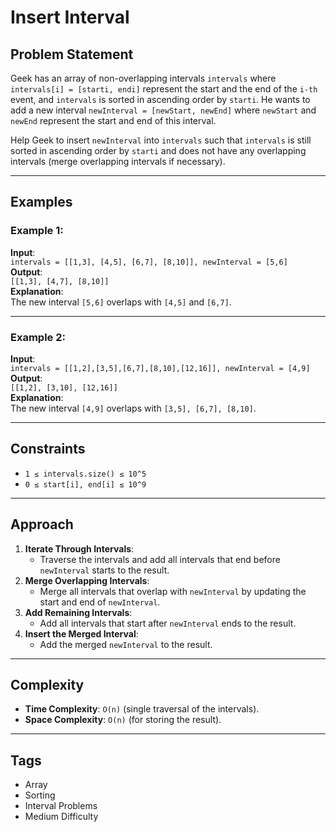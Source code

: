 # Insert Interval

## Problem Statement
Geek has an array of non-overlapping intervals `intervals` where `intervals[i] = [starti, endi]` represent the start and the end of the `i-th` event, and `intervals` is sorted in ascending order by `starti`. He wants to add a new interval `newInterval = [newStart, newEnd]` where `newStart` and `newEnd` represent the start and end of this interval.

Help Geek to insert `newInterval` into `intervals` such that `intervals` is still sorted in ascending order by `starti` and does not have any overlapping intervals (merge overlapping intervals if necessary).

---

## Examples

### Example 1:
**Input**:  
`intervals = [[1,3], [4,5], [6,7], [8,10]], newInterval = [5,6]`  
**Output**:  
`[[1,3], [4,7], [8,10]]`  
**Explanation**:  
The new interval `[5,6]` overlaps with `[4,5]` and `[6,7]`.

---

### Example 2:
**Input**:  
`intervals = [[1,2],[3,5],[6,7],[8,10],[12,16]], newInterval = [4,9]`  
**Output**:  
`[[1,2], [3,10], [12,16]]`  
**Explanation**:  
The new interval `[4,9]` overlaps with `[3,5], [6,7], [8,10]`.

---

## Constraints
- `1 ≤ intervals.size() ≤ 10^5`
- `0 ≤ start[i], end[i] ≤ 10^9`

---

## Approach
1. **Iterate Through Intervals**:  
   - Traverse the intervals and add all intervals that end before `newInterval` starts to the result.
2. **Merge Overlapping Intervals**:  
   - Merge all intervals that overlap with `newInterval` by updating the start and end of `newInterval`.
3. **Add Remaining Intervals**:  
   - Add all intervals that start after `newInterval` ends to the result.
4. **Insert the Merged Interval**:  
   - Add the merged `newInterval` to the result.

---

## Complexity
- **Time Complexity**: `O(n)` (single traversal of the intervals).
- **Space Complexity**: `O(n)` (for storing the result).

---

## Tags
- Array
- Sorting
- Interval Problems
- Medium Difficulty